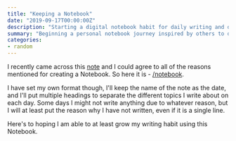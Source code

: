 ```yaml
---
title: "Keeping a Notebook"
date: "2019-09-17T00:00:00Z"
description: "Starting a digital notebook habit for daily writing and documenting thoughts and learning experiences"
summary: "Beginning a personal notebook journey inspired by others to develop a consistent writing habit"
categories:
- random
---
```


I recently came across this [note](https://notebook.lachlanjc.me/2019-09-06_keeping_a_notebook/) and I could agree to all of the reasons mentioned for creating a Notebook. So here it is - [/notebook](/notebook).

I have set my own format though, I'll keep the name of the note as the date, and I'll put multiple headings to separate the different topics I write about on each day. Some days I might not write anything due to whatever reason, but I will at least put the reason why I have not written, even if it is a single line.

Here's to hoping I am able to at least grow my writing habit using this Notebook.
